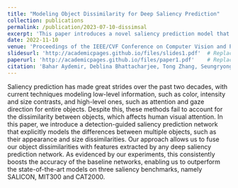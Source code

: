 ```yaml
---
title: "Modeling Object Dissimilarity for Deep Saliency Prediction"
collection: publications
permalink: /publication/2023-07-10-dissimsal
excerpt: 'This paper introduces a novel saliency prediction model that learns to output saliency maps in sequential time intervals by exploiting human temporal attention patterns.'
date: 2022-11-10
venue: 'Proceedings of the IEEE/CVF Conference on Computer Vision and Pattern Recognition'
slidesurl: 'http://academicpages.github.io/files/slides1.pdf'  # Replace with actual URL if available
paperurl: 'http://academicpages.github.io/files/paper1.pdf'    # Replace with actual URL if available
citation: 'Bahar Aydemir, Deblina Bhattacharjee, Tong Zhang, Seungryong Kim, Mathieu Salzmann, Sabine Süsstrunk. (2022). &quot;TModeling Object Dissimilarity for Deep Saliency Prediction.&quot; <i>Transactions on Machine Learning Research (TMLR)</i>.'
---
```


Saliency prediction has made great strides over the past two decades, with current techniques modeling low-level information, such as color, intensity and size contrasts, and high-level ones, such as attention and gaze direction for entire objects. Despite this, these methods fail to account for the dissimilarity between objects, which affects human visual attention. In this paper, we introduce a detection-guided saliency prediction network that explicitly models the differences between multiple objects, such as their appearance and size dissimilarities. Our approach allows us to fuse our object dissimilarities with features extracted by any deep saliency prediction network. As evidenced by our experiments, this consistently boosts the accuracy of the baseline networks, enabling us to outperform the state-of-the-art models on three saliency benchmarks, namely SALICON, MIT300 and CAT2000.